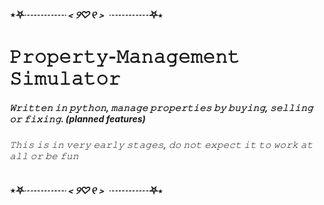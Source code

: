 ###    		⋆⛧*┈┈┈┈﹤୨♡୧﹥ ┈┈┈┈*⛧⋆
# 𝙿𝚛𝚘𝚙𝚎𝚛𝚝𝚢-𝙼𝚊𝚗𝚊𝚐𝚎𝚖𝚎𝚗𝚝 𝚂𝚒𝚖𝚞𝚕𝚊𝚝𝚘𝚛

##### 𝚆𝚛𝚒𝚝𝚝𝚎𝚗 𝚒𝚗 𝚙𝚢𝚝𝚑𝚘𝚗, 𝚖𝚊𝚗𝚊𝚐𝚎 𝚙𝚛𝚘𝚙𝚎𝚛𝚝𝚒𝚎𝚜 𝚋𝚢 𝚋𝚞𝚢𝚒𝚗𝚐, 𝚜𝚎𝚕𝚕𝚒𝚗𝚐 𝚘𝚛 𝚏𝚒𝚡𝚒𝚗𝚐. (planned features)

###### *𝚃𝚑𝚒𝚜 𝚒𝚜 𝚒𝚗 𝚟𝚎𝚛𝚢 𝚎𝚊𝚛𝚕𝚢 𝚜𝚝𝚊𝚐𝚎𝚜, 𝚍𝚘 𝚗𝚘𝚝 𝚎𝚡𝚙𝚎𝚌𝚝 𝚒𝚝 𝚝𝚘 𝚠𝚘𝚛𝚔 𝚊𝚝 𝚊𝚕𝚕 𝚘𝚛 𝚋𝚎 𝚏𝚞𝚗*

###    		⋆⛧*┈┈┈┈﹤୨♡୧﹥ ┈┈┈┈*⛧⋆
